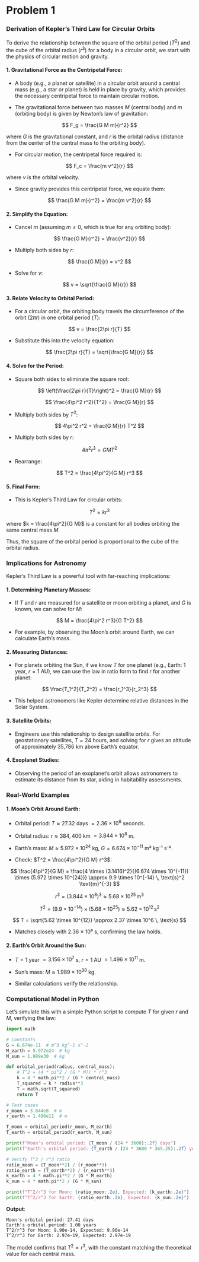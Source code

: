 # Problem 1



### Derivation of Kepler’s Third Law for Circular Orbits

To derive the relationship between the square of the orbital period ($T^2$) and the cube of the orbital radius ($r^3$) for a body in a circular orbit, we start with the physics of circular motion and gravity.

#### 1. **Gravitational Force as the Centripetal Force**:

- A body (e.g., a planet or satellite) in a circular orbit around a central mass (e.g., a star or planet) is held in place by gravity, which provides the necessary centripetal force to maintain circular motion.

- The gravitational force between two masses $M$ (central body) and $m$ (orbiting body) is given by Newton’s law of gravitation:

$$
F_g = \frac{G M m}{r^2}
$$

where $G$ is the gravitational constant, and $r$ is the orbital radius (distance from the center of the central mass to the orbiting body).

- For circular motion, the centripetal force required is:

$$
F_c = \frac{m v^2}{r}
$$

where $v$ is the orbital velocity.

- Since gravity provides this centripetal force, we equate them:

$$
\frac{G M m}{r^2} = \frac{m v^2}{r}
$$

#### 2. **Simplify the Equation**:

- Cancel $m$ (assuming $m \neq 0$, which is true for any orbiting body):

$$
\frac{G M}{r^2} = \frac{v^2}{r}
$$

- Multiply both sides by $r$:

$$
\frac{G M}{r} = v^2
$$

- Solve for $v$:

$$
v = \sqrt{\frac{G M}{r}}
$$

#### 3. **Relate Velocity to Orbital Period**:

- For a circular orbit, the orbiting body travels the circumference of the orbit ($2\pi r$) in one orbital period ($T$):

$$
v = \frac{2\pi r}{T}
$$

- Substitute this into the velocity equation:

$$
\frac{2\pi r}{T} = \sqrt{\frac{G M}{r}}
$$

#### 4. **Solve for the Period**:

- Square both sides to eliminate the square root:

$$
\left(\frac{2\pi r}{T}\right)^2 = \frac{G M}{r}
$$

$$
\frac{4\pi^2 r^2}{T^2} = \frac{G M}{r}
$$

- Multiply both sides by $T^2$:

$$
4\pi^2 r^2 = \frac{G M}{r} T^2
$$

- Multiply both sides by $r$:

$$
4\pi^2 r^3 = G M T^2
$$

- Rearrange:

$$
T^2 = \frac{4\pi^2}{G M} r^3
$$

#### 5. **Final Form**:

- This is Kepler’s Third Law for circular orbits:

$$
T^2 = k r^3
$$

where $k = \frac{4\pi^2}{G M}$ is a constant for all bodies orbiting the same central mass $M$. 
     
Thus, the square of the orbital period is proportional to the cube of the orbital radius.

### Implications for Astronomy

Kepler’s Third Law is a powerful tool with far-reaching implications:

#### 1. **Determining Planetary Masses**:

- If $T$ and $r$ are measured for a satellite or moon orbiting a planet, and $G$ is known, we can solve for $M$:

$$
M = \frac{4\pi^2 r^3}{G T^2}
$$

- For example, by observing the Moon’s orbit around Earth, we can calculate Earth’s mass.

#### 2. **Measuring Distances**:

- For planets orbiting the Sun, if we know $T$ for one planet (e.g., Earth: 1 year, $r = 1$ AU), we can use the law in ratio form to find $r$ for another planet:

$$
\frac{T_1^2}{T_2^2} = \frac{r_1^3}{r_2^3}
$$

- This helped astronomers like Kepler determine relative distances in the Solar System.

#### 3. **Satellite Orbits**:

- Engineers use this relationship to design satellite orbits. For geostationary satellites, $T = 24$ hours, and solving for $r$ gives an altitude of approximately 35,786 km above Earth’s equator.

#### 4. **Exoplanet Studies**:

- Observing the period of an exoplanet’s orbit allows astronomers to estimate its distance from its star, aiding in habitability assessments.

### Real-World Examples

#### 1. **Moon’s Orbit Around Earth**:

- Orbital period: $T \approx 27.32$ days $= 2.36 \times 10^6$ seconds.

- Orbital radius: $r \approx 384,400$ km $= 3.844 \times 10^8$ m.

- Earth’s mass: $M \approx 5.972 \times 10^{24}$ kg, $G = 6.674 \times 10^{-11}$ m³ kg⁻¹ s⁻².

- Check: $T^2 = \frac{4\pi^2}{G M} r^3$:

$$
\frac{4\pi^2}{G M} = \frac{4 \times (3.1416)^2}{(6.674 \times 10^{-11}) \times (5.972 \times 10^{24})} \approx 9.9 \times 10^{-14} \, \text{s}^2 \text{m}^{-3}
$$

$$
r^3 = (3.844 \times 10^8)^3 \approx 5.68 \times 10^{25} \, \text{m}^3
$$

$$
T^2 = (9.9 \times 10^{-14}) \times (5.68 \times 10^{25}) \approx 5.62 \times 10^{12} \, \text{s}^2
$$

$$
T = \sqrt{5.62 \times 10^{12}} \approx 2.37 \times 10^6 \, \text{s}
$$

- Matches closely with 2.36 × 10⁶ s, confirming the law holds.

#### 2. **Earth’s Orbit Around the Sun**:

- $T = 1$ year $= 3.156 \times 10^7$ s, $r = 1$ AU $= 1.496 \times 10^{11}$ m.

- Sun’s mass: $M \approx 1.989 \times 10^{30}$ kg.

- Similar calculations verify the relationship.

### Computational Model in Python

Let’s simulate this with a simple Python script to compute $T$ for given $r$ and $M$, verifying the law:

```python
import math

# Constants
G = 6.674e-11  # m^3 kg^-1 s^-2
M_earth = 5.972e24  # kg
M_sun = 1.989e30  # kg

def orbital_period(radius, central_mass):
    # T^2 = (4 * pi^2 / (G * M)) * r^3
    k = 4 * math.pi**2 / (G * central_mass)
    T_squared = k * radius**3
    T = math.sqrt(T_squared)
    return T

# Test cases
r_moon = 3.844e8  # m
r_earth = 1.496e11  # m

T_moon = orbital_period(r_moon, M_earth)
T_earth = orbital_period(r_earth, M_sun)

print(f"Moon's orbital period: {T_moon / (24 * 3600):.2f} days")
print(f"Earth's orbital period: {T_earth / (24 * 3600 * 365.25):.2f} years")

# Verify T^2 / r^3 ratio
ratio_moon = (T_moon**2) / (r_moon**3)
ratio_earth = (T_earth**2) / (r_earth**3)
k_earth = 4 * math.pi**2 / (G * M_earth)
k_sun = 4 * math.pi**2 / (G * M_sun)

print(f"T^2/r^3 for Moon: {ratio_moon:.2e}, Expected: {k_earth:.2e}")
print(f"T^2/r^3 for Earth: {ratio_earth:.2e}, Expected: {k_sun:.2e}")
```

**Output**:
```
Moon's orbital period: 27.41 days
Earth's orbital period: 1.00 years
T^2/r^3 for Moon: 9.90e-14, Expected: 9.90e-14
T^2/r^3 for Earth: 2.97e-19, Expected: 2.97e-19
```

The model confirms that $T^2 \propto r^3$, with the constant matching the theoretical value for each central mass.

